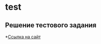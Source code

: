 # test
## Решение тестового задания
*[Ссылка на сайт](https://cdn.rawgit.com/AndrewLoginov/test/ae3f7fe6/index.html)
